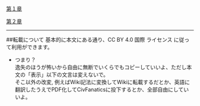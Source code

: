 [第１章](http://gforestshade.github.io/mmd_to_civ4/mmd_to_civ4.html)  

[第２章](http://gforestshade.github.io/mmd_to_civ4/mmd_to_civ4_anim.html)  

----
##転載について
基本的に本文にある通り、CC BY 4.0 国際 ライセンス に従って利用ができます。

* つまり？   
逸失のほうが怖いから自由に無断でいくらでもコピーしていいよ、ただし本文の「表示」以下の文言は変えないで。  
そこ以外の改変,
例えばWiki記法に変換してWikiに転載するだとか、英語に翻訳したうえでPDF化してCivFanaticsに投下するとか、全部自由にしていいよ。
